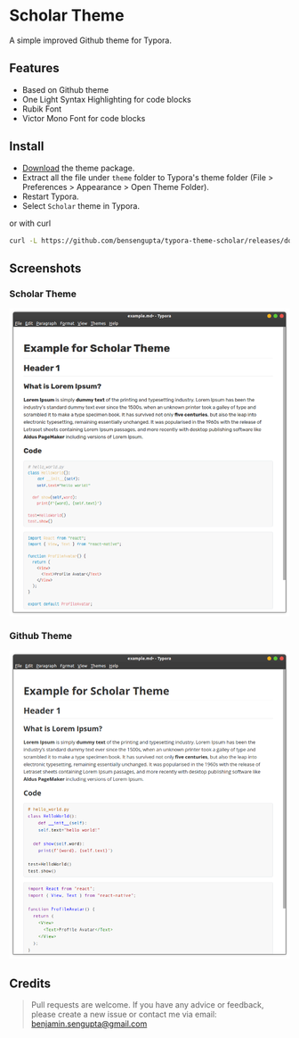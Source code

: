 # Scholar Theme

A simple improved Github theme for Typora.

## Features

- Based on Github theme
- One Light Syntax Highlighting for code blocks
- Rubik Font
- Victor Mono Font for code blocks

## Install

- [Download](https://github.com/bensengupta/typora-theme-scholar/zipball/master) the theme package.
- Extract all the file under `theme` folder to Typora's theme folder (File > Preferences > Appearance > Open Theme Folder).
- Restart Typora.
- Select `Scholar` theme in Typora.

or with curl
```bash
curl -L https://github.com/bensengupta/typora-theme-scholar/releases/download/v1.0/typora-theme-scholar.tar.xz | tar xJ -C ~/.config/Typora/themes/scholar
```

## Screenshots

### Scholar Theme

![](./images/scholar-theme.png)

### Github Theme

![](./images/github-theme.png)

## Credits

> Pull requests are welcome. If you have any advice or feedback, please create a new issue or contact me via email: benjamin.sengupta@gmail.com
